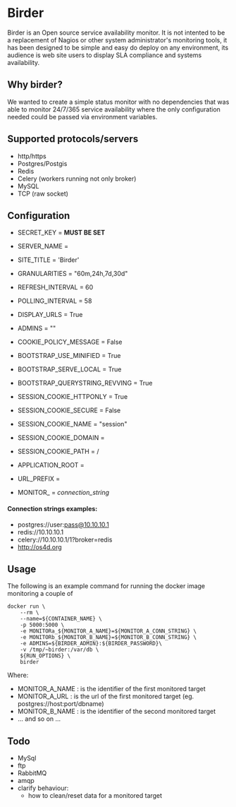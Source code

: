 Birder
======

Birder is an Open source service availability monitor.
It is not intented to be a replacement of Nagios or other system administrator's monitoring tools,
it has been designed to be simple and easy do deploy on any environment,
its audience is web site users to display SLA compliance and systems availability.



Why birder?
-----------

We wanted to create a simple status monitor with no dependencies that was able to monitor 24/7/365 service
availability where the only configuration needed could be passed via environment variables. 


Supported protocols/servers
---------------------------

 - http/https
 - Postgres/Postgis 
 - Redis
 - Celery (workers running not only broker)
 - MySQL
 - TCP (raw socket)


Configuration
-------------

   - SECRET_KEY = **MUST BE SET**
   
   - SERVER_NAME = 
   - SITE_TITLE = 'Birder'
   - GRANULARITIES = "60m,24h,7d,30d"
   - REFRESH_INTERVAL = 60
   - POLLING_INTERVAL = 58
   - DISPLAY_URLS = True
   - ADMINS = ""
   - COOKIE_POLICY_MESSAGE = False
   
   - BOOTSTRAP_USE_MINIFIED = True
   - BOOTSTRAP_SERVE_LOCAL = True
   - BOOTSTRAP_QUERYSTRING_REVVING = True
   
   
   - SESSION_COOKIE_HTTPONLY = True
   - SESSION_COOKIE_SECURE = False
   - SESSION_COOKIE_NAME = "session"
   - SESSION_COOKIE_DOMAIN = 
   - SESSION_COOKIE_PATH = /
   
   - APPLICATION_ROOT = 
   - URL_PREFIX = 

   - MONITOR_<name> = _connection_string_

#### Connection strings examples:

 - postgres://user:pass@10.10.10.1
 - redis://10.10.10.1
 - celery://10.10.10.1/1?broker=redis
 - http://os4d.org
 


Usage
-----

The following is an example command for running the docker image monitoring a couple of 

```
docker run \
    --rm \
    --name=${CONTAINER_NAME} \
    -p 5000:5000 \
    -e MONITORa_${MONITOR_A_NAME}=${MONITOR_A_CONN_STRING} \
    -e MONITORb_${MONITOR_B_NAME}=${MONITOR_B_CONN_STRING} \
    -e ADMINS=${BIRDER_ADMIN}:${BIRDER_PASSWORD}\
    -v /tmp/~birder:/var/db \
    ${RUN_OPTIONS} \
    birder
```

Where:
 - MONITOR_A_NAME : is the identifier of the first monitored target
 - MONITOR_A_URL : is the url of the first monitored target (eg. postgres://host:port/dbname)
 - MONITOR_B_NAME : is the identifier of the second monitored target
 - ... and so on ...

Todo
----
 - MySql
 - ftp
 - RabbitMQ
 - amqp
 - clarify behaviour:
   - how to clean/reset data for a monitored target  
   

    
